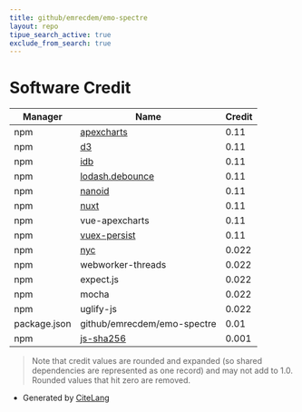 ```yaml
---
title: github/emrecdem/emo-spectre
layout: repo
tipue_search_active: true
exclude_from_search: true
---
```

# Software Credit

|Manager|Name|Credit|
|-------|----|------|
|npm|[apexcharts](https://apexcharts.com)|0.11|
|npm|[d3](https://d3js.org)|0.11|
|npm|[idb](https://github.com/jakearchibald/idb#readme)|0.11|
|npm|[lodash.debounce](https://lodash.com/)|0.11|
|npm|[nanoid](https://github.com/ai/nanoid#readme)|0.11|
|npm|[nuxt](https://github.com/nuxt/nuxt.js#readme)|0.11|
|npm|vue-apexcharts|0.11|
|npm|[vuex-persist](https://github.com/championswimmer/vuex-persist#readme)|0.11|
|npm|[nyc](https://istanbul.js.org/)|0.022|
|npm|webworker-threads|0.022|
|npm|expect.js|0.022|
|npm|mocha|0.022|
|npm|uglify-js|0.022|
|package.json|github/emrecdem/emo-spectre|0.01|
|npm|[js-sha256](https://github.com/emn178/js-sha256)|0.001|


> Note that credit values are rounded and expanded (so shared dependencies are represented as one record) and may not add to 1.0. Rounded values that hit zero are removed.


- Generated by [CiteLang](https://github.com/vsoch/citelang)
